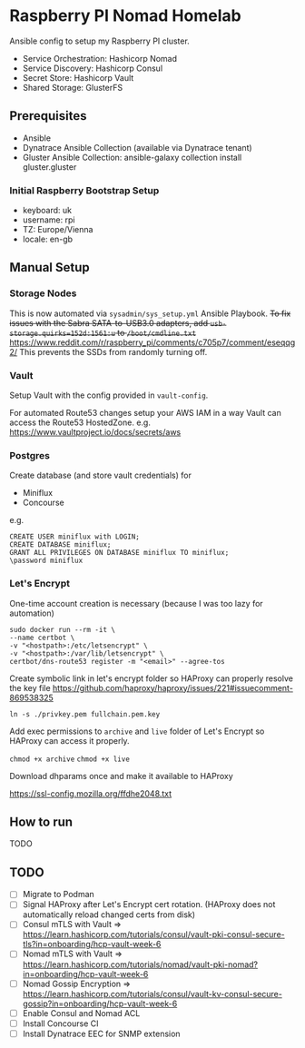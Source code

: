 # Raspberry PI Nomad Homelab

Ansible config to setup my Raspberry PI cluster.

- Service Orchestration: Hashicorp Nomad
- Service Discovery: Hashicorp Consul
- Secret Store: Hashicorp Vault
- Shared Storage: GlusterFS

## Prerequisites

- Ansible
- Dynatrace Ansible Collection (available via Dynatrace tenant)
- Gluster Ansible Collection: ansible-galaxy collection install gluster.gluster

### Initial Raspberry Bootstrap Setup

- keyboard: uk
- username: rpi
- TZ: Europe/Vienna
- locale: en-gb

## Manual Setup

### Storage Nodes

This is now automated via `sysadmin/sys_setup.yml` Ansible Playbook.
~~To fix issues with the Sabra SATA-to-USB3.0 adapters, add `usb-storage.quirks=152d:1561:u` to `/boot/cmdline.txt`~~
https://www.reddit.com/r/raspberry_pi/comments/c705p7/comment/eseqqg2/
This prevents the SSDs from randomly turning off.

### Vault

Setup Vault with the config provided in `vault-config`.

For automated Route53 changes setup your AWS IAM in a way Vault can access the Route53 HostedZone.
e.g. https://www.vaultproject.io/docs/secrets/aws

### Postgres

Create database (and store vault credentials) for
- Miniflux
- Concourse

e.g.
```
CREATE USER miniflux with LOGIN;
CREATE DATABASE miniflux;
GRANT ALL PRIVILEGES ON DATABASE miniflux TO miniflux;
\password miniflux
```

### Let's Encrypt

One-time account creation is necessary (because I was too lazy for automation)

```
sudo docker run --rm -it \
--name certbot \
-v "<hostpath>:/etc/letsencrypt" \
-v "<hostpath>:/var/lib/letsencrypt" \
certbot/dns-route53 register -m "<email>" --agree-tos
```

Create symbolic link in let's encrypt folder so HAProxy can properly resolve the key file
https://github.com/haproxy/haproxy/issues/221#issuecomment-869538325

`ln -s ./privkey.pem fullchain.pem.key`

Add exec permissions to `archive` and `live` folder of Let's Encrypt so HAProxy can access it properly.

`chmod +x archive`
`chmod +x live`

Download dhparams once and make it available to HAProxy

https://ssl-config.mozilla.org/ffdhe2048.txt

## How to run

TODO

## TODO

- [ ] Migrate to Podman
- [ ] Signal HAProxy after Let's Encrypt cert rotation. (HAProxy does not automatically reload changed certs from disk)
- [ ] Consul mTLS with Vault => https://learn.hashicorp.com/tutorials/consul/vault-pki-consul-secure-tls?in=onboarding/hcp-vault-week-6
- [ ] Nomad mTLS with Vault => https://learn.hashicorp.com/tutorials/nomad/vault-pki-nomad?in=onboarding/hcp-vault-week-6
- [ ] Nomad Gossip Encryption => https://learn.hashicorp.com/tutorials/consul/vault-kv-consul-secure-gossip?in=onboarding/hcp-vault-week-6
- [ ] Enable Consul and Nomad ACL
- [ ] Install Concourse CI
- [ ] Install Dynatrace EEC for SNMP extension